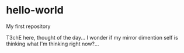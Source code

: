 # hello-world
My first repository


T3chE here, thought of the day...
I wonder if my mirror dimention self is thinking what I'm thinking right now?...
